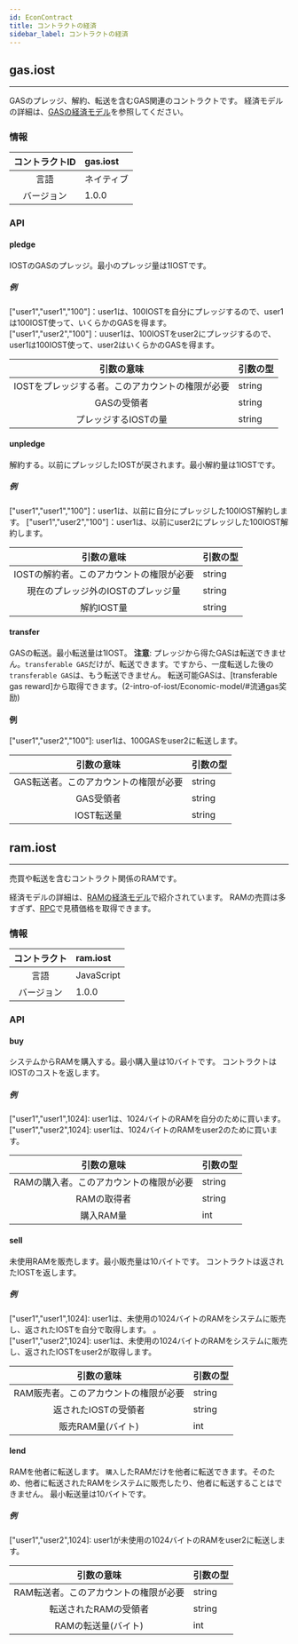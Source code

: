```yaml
---
id: EconContract
title: コントラクトの経済
sidebar_label: コントラクトの経済
---
```


## gas.iost
---

GASのプレッジ、解約、転送を含むGAS関連のコントラクトです。
経済モデルの詳細は、[GASの経済モデル](2-intro-of-iost/Economic-model.md#gas奖励)を参照してください。

### 情報
| コントラクトID | gas.iost |
| :----: | :------ |
| 言語 | ネイティブ |
| バージョン | 1.0.0 |

### API

#### pledge
IOSTのGASのプレッジ。最小のプレッジ量は1IOSTです。      
##### 例
\["user1","user1","100"\]：user1は、100IOSTを自分にプレッジするので、user1は100IOST使って、いくらかのGASを得ます。   
\["user1","user2","100"\]：uuser1は、100IOSTをuser2にプレッジするので、user1は100IOST使って、user2はいくらかのGASを得ます。

| 引数の意味 | 引数の型 |
| :----: | :------ |
| IOSTをプレッジする者。このアカウントの権限が必要 | string |
| GASの受領者 | string |
| プレッジするIOSTの量 | string |

#### unpledge
解約する。以前にプレッジしたIOSTが戻されます。最小解約量は1IOSTです。
##### 例
\["user1","user1","100"\]：user1は、以前に自分にプレッジした100IOST解約します。
\["user1","user2","100"\]：user1は、以前にuser2にプレッジした100IOST解約します。

| 引数の意味 | 引数の型 |
| :----: | :------ |
| IOSTの解約者。このアカウントの権限が必要 | string |
| 現在のプレッジ外のIOSTのプレッジ量 | string |
| 解約IOST量 | string | 



#### transfer
GASの転送。最小転送量は1IOST。
__注意__: プレッジから得たGASは転送できません。`transferable GAS`だけが、転送できます。ですから、一度転送した後の`transferable GAS`は、もう転送できません。
転送可能GASは、[transferable gas reward]から取得できます。(2-intro-of-iost/Economic-model/#流通gas奖励)

#### 例
\["user1","user2","100"\]: user1は、100GASをuser2に転送します。
 

| 引数の意味 | 引数の型 |
| :----: | :------ |
| GAS転送者。このアカウントの権限が必要 | string |
| GAS受領者| string |
| IOST転送量 | string |

## ram.iost
---
売買や転送を含むコントラクト関係のRAMです。
   
経済モデルの詳細は、[RAMの経済モデル](2-intro-of-iost/Economic-model.md#资源)で紹介されています。
RAMの売買は多すぎず、[RPC](6-reference/API.md#getraminfo)で見積価格を取得できます。

### 情報
| コントラクト | ram.iost |
| :----: | :------ |
| 言語 | JavaScript |
| バージョン | 1.0.0 |

### API

#### buy
システムからRAMを購入する。最小購入量は10バイトです。
コントラクトはIOSTのコストを返します。
##### 例
\["user1","user1",1024\]:  user1は、1024バイトのRAMを自分のために買います。   
\["user1","user2",1024\]:  user1は、1024バイトのRAMをuser2のために買います。   

| 引数の意味 | 引数の型 |
| :----: | :------ |
| RAMの購入者。このアカウントの権限が必要 | string |
| RAMの取得者| string |
| 購入RAM量 | int |

#### sell
未使用RAMを販売します。最小販売量は10バイトです。
コントラクトは返されたIOSTを返します。
##### 例
\["user1","user1",1024\]:  user1は、未使用の1024バイトのRAMをシステムに販売し、返されたIOSTを自分で取得します。
。  
\["user1","user2",1024\]:  user1は、未使用の1024バイトのRAMをシステムに販売し、返されたIOSTをuser2が取得します。

| 引数の意味 | 引数の型 |
| :----: | :------ |
| RAM販売者。このアカウントの権限が必要 | string |
| 返されたIOSTの受領者 | string |
| 販売RAM量(バイト) | int |

#### lend
RAMを他者に転送します。
`購入`したRAMだけを他者に転送できます。そのため、他者に転送されたRAMをシステムに販売したり、他者に転送することはできません。
最小転送量は10バイトです。

##### 例
\["user1","user2",1024\]: user1が未使用の1024バイトのRAMをuser2に転送します。

| 引数の意味 | 引数の型 |
| :----: | :------ |
| RAM転送者。このアカウントの権限が必要 | string |
| 転送されたRAMの受領者| string |
| RAMの転送量(バイト) | int |


